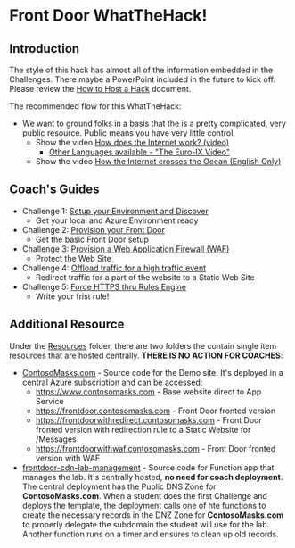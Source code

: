 # Front Door WhatTheHack!

## Introduction

The style of this hack has almost all of the information embedded in the Challenges.  There maybe a PowerPoint included in the future to kick off.  Please review the [How to Host a Hack](../../000-HowToHack/WTH-HowToHostAHack.md) document.

The recommended flow for this WhatTheHack:
- We want to ground folks in a basis that the is a pretty complicated, very public resource.  Public means you have very little control.
  - Show the video [How does the Internet work? (video)](https://youtu.be/yJJHukw9Lyc)
    - [Other Languages available - "The Euro-IX Video"](https://www.youtube.com/channel/UCFyucVRAAMzxyJIsxnGwsjw)
  - Show the video [How the Internet crosses the Ocean (English Only)](https://www.weforum.org/agenda/2016/01/how-does-the-internet-cross-the-ocean/)

## Coach's Guides
  - Challenge 1: [Setup your Environment and Discover](Solution01.md)
    - Get your local and Azure Environment ready
  - Challenge 2: [Provision your Front Door](Solution02.md)
    - Get the basic Front Door setup
  - Challenge 3: [Provision a Web Application Firewall (WAF)](Solution03.md)
    - Protect the Web Site
  - Challenge 4: [Offload traffic for a high traffic event](Solution04.md)
    - Redirect traffic for a part of the website to a Static Web Site
  - Challenge 5: [Force HTTPS thru Rules Engine](Solution05.md)
    - Write your frist rule!

## Additional Resource
Under the [Resources](./Resources) folder, there are two folders the contain single item resources that are hosted centrally.  **THERE IS NO ACTION FOR COACHES**:
- [ContosoMasks.com](Resources/ContosoMasks.com) - Source code for the Demo site.  It's deployed in a central Azure subscription and can be accessed:
  - https://www.contosomasks.com - Base website direct to App Service
  - https://frontdoor.contosomasks.com - Front Door fronted version
  - https://frontdoorwithredirect.contosomasks.com - Front Door fronted version with redirection rule to a Static Website for /Messages
  - https://frontdoorwithwaf.contosomasks.com - Front Door fronted version with WAF
- [frontdoor-cdn-lab-management](./Resources/frontdoor-cdn-lab-management) - Source code for Function app that manages the lab.  It's centrally hosted, **no need for coach deployment**.  The central deployment has the Public DNS Zone for **ContosoMasks.com**.  When a student does the first Challenge and deploys the template, the deployment calls one of hte functions to create the necessary records in the DNZ Zone for **ContosoMasks.com** to properly delegate the subdomain the student will use for the lab.  Another function runs on a timer and ensures to clean up old records.
